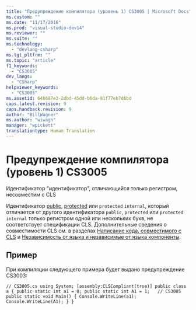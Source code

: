 ```yaml
---
title: "Предупреждение компилятора (уровень 1) CS3005 | Microsoft Docs"
ms.custom: ""
ms.date: "11/17/2016"
ms.prod: "visual-studio-dev14"
ms.reviewer: ""
ms.suite: ""
ms.technology: 
  - "devlang-csharp"
ms.tgt_pltfrm: ""
ms.topic: "article"
f1_keywords: 
  - "CS3005"
dev_langs: 
  - "CSharp"
helpviewer_keywords: 
  - "CS3005"
ms.assetid: 64b687e3-2dbd-45dd-b6da-81f77eb7d6bd
caps.latest.revision: 9
caps.handback.revision: 9
author: "BillWagner"
ms.author: "wiwagn"
manager: "wpickett"
translationtype: Human Translation
---
```

# Предупреждение компилятора (уровень 1) CS3005
Идентификатор "идентификатор", отличающийся только регистром, несовместим с CLS  
  
 Идентификатор [public](../../csharp/language-reference/keywords/public.md), [protected](../../csharp/language-reference/keywords/protected.md) или `protected` `internal`, который отличается от другого идентификатора `public`, `protected` или `protected` `internal` только регистром одной или нескольких букв, не соответствует спецификации CLS. Дополнительные сведения о совместимости CLS см. в разделах [Написание кода, совместимого с CLS](http://msdn.microsoft.com/ru-ru/4c705105-69a2-4e5e-b24e-0633bc32c7f3) и [Независимость от языка и независимые от языка компоненты](../Topic/Language%20Independence%20and%20Language-Independent%20Components.md).  
  
## Пример  
 При компиляции следующего примера будет выдано предупреждение CS3003:  
  
```  
// CS3005.cs using System; [assembly:CLSCompliant(true)] public class a { public static int a1 = 0; public static int A1 = 1;   // CS3005 public static void Main() { Console.WriteLine(a1); Console.WriteLine(A1); } }  
```